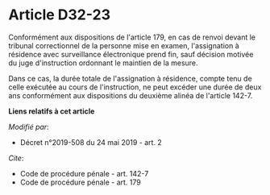 # Article D32-23

Conformément aux dispositions de l'article 179, en cas de renvoi devant le tribunal correctionnel de la personne mise en
examen, l'assignation à résidence avec surveillance électronique prend fin, sauf décision motivée du juge d'instruction
ordonnant le maintien de la mesure. 

Dans ce cas, la durée totale de l'assignation à résidence, compte tenu de celle exécutée au cours de l'instruction, ne peut
excéder une durée de deux ans conformément aux dispositions du deuxième alinéa de l'article 142-7.

**Liens relatifs à cet article**

_Modifié par_:

  - Décret n°2019-508 du 24 mai 2019 - art. 2

_Cite_:

  - Code de procédure pénale - art. 142-7
  - Code de procédure pénale - art. 179
